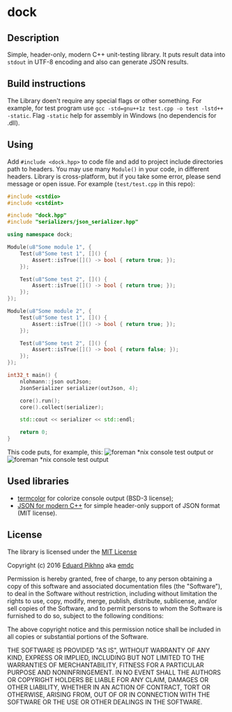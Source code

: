 # dock

## Description

Simple, header-only, modern C++ unit-testing library. It puts result data into `stdout` in UTF-8 encoding and also can generate JSON results.

## Build instructions

The Library doen't require any special flags or other something. For example, for test program use `gcc -std=gnu++1z test.cpp -o test -lstd++ -static`.
Flag `-static` help for assembly in Windows (no dependencis for .dll). 

## Using

Add `#include <dock.hpp>` to code file and add to project include directories path to headers. You may use many `Module()` in your code, in different headers. Library is cross-platform, but if you take some error, please send message or open issue.
For example (`test/test.cpp` in this repo):

```cpp
#include <cstdio>
#include <cstdint>

#include "dock.hpp"
#include "serializers/json_serializer.hpp"

using namespace dock;

Module(u8"Some module 1", {
    Test(u8"Some test 1", []() {
        Assert::isTrue([]() -> bool { return true; });
    });

    Test(u8"Some test 2", []() {
        Assert::isTrue([]() -> bool { return true; });
    });
});

Module(u8"Some module 2", {
    Test(u8"Some test 1", []() {
        Assert::isTrue([]() -> bool { return true; });
    });

    Test(u8"Some test 2", []() {
        Assert::isTrue([]() -> bool { return false; });
    });
});

int32_t main() {
    nlohmann::json outJson;
    JsonSerializer serializer(outJson, 4);

    core().run();
    core().collect(serializer);

    std::cout << serializer << std::endl;

    return 0;
}
```
This code puts, for example, this:
![foreman *nix console test output](https://github.com/emdc/foreman/blob/master/doc/screenshot.png)
or
![foreman *nix console test output](https://github.com/emdc/foreman/blob/master/doc/screenshot-cmder.png)

## Used libraries
* [termcolor](https://github.com/ikalnytskyi/termcolor) for colorize console output (BSD-3 license);
* [JSON for modern C++](https://github.com/nlohmann/json) for simple header-only support of JSON format (MIT license).

## License
The library is licensed under the [MIT License](http://opensource.org/licenses/MIT)

Copyright (c) 2016 [Eduard Pikhno](https://emdc.ru/) aka [emdc](https://github.com/emdc/)

Permission is hereby granted, free of charge, to any person obtaining a copy
of this software and associated documentation files (the "Software"), to deal
in the Software without restriction, including without limitation the rights
to use, copy, modify, merge, publish, distribute, sublicense, and/or sell
copies of the Software, and to permit persons to whom the Software is
furnished to do so, subject to the following conditions:

The above copyright notice and this permission notice shall be included in all
copies or substantial portions of the Software.

THE SOFTWARE IS PROVIDED "AS IS", WITHOUT WARRANTY OF ANY KIND, EXPRESS OR
IMPLIED, INCLUDING BUT NOT LIMITED TO THE WARRANTIES OF MERCHANTABILITY,
FITNESS FOR A PARTICULAR PURPOSE AND NONINFRINGEMENT. IN NO EVENT SHALL THE
AUTHORS OR COPYRIGHT HOLDERS BE LIABLE FOR ANY CLAIM, DAMAGES OR OTHER
LIABILITY, WHETHER IN AN ACTION OF CONTRACT, TORT OR OTHERWISE, ARISING FROM,
OUT OF OR IN CONNECTION WITH THE SOFTWARE OR THE USE OR OTHER DEALINGS IN THE
SOFTWARE.
